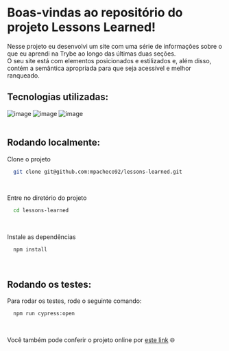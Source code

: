 # Boas-vindas ao repositório do projeto Lessons Learned!

Nesse projeto eu desenvolvi um site com uma série de informações sobre o que eu aprendi na Trybe ao longo das últimas duas seções.  
O seu site está com elementos posicionados e estilizados e, além disso, contém a semântica apropriada para que seja acessível e melhor ranqueado.
<br>

## Tecnologias utilizadas:
![image](https://img.shields.io/badge/HTML5-E34F26?style=for-the-badge&logo=html5&logoColor=white)
![image](https://img.shields.io/badge/stylelint-000?style=for-the-badge&logo=stylelint&logoColor=white) 
![image](https://img.shields.io/badge/Cypress-17202C?style=for-the-badge&logo=cypress&logoColor=white)  
<br>
## Rodando localmente:

Clone o projeto

```bash
  git clone git@github.com:mpacheco92/lessons-learned.git
```
<br>

Entre no diretório do projeto

```bash
  cd lessons-learned
```
<br>

Instale as dependências

```bash
  npm install
```
<br>

## Rodando os testes:

Para rodar os testes, rode o seguinte comando:

```bash
  npm run cypress:open
```
<br>

Você também pode conferir o projeto online por [este link](https://mpacheco92.github.io/lessons-learned/) 🌐
